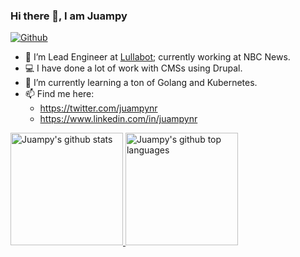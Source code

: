 ### Hi there 👋, I am Juampy

[![Github](https://img.shields.io/github/followers/juampynr?label=Follow&style=social)](https://github.com/juampynr)

- 🔭 I’m Lead Engineer at [Lullabot](https://www.lullabot.com/about/juampy-nr); currently working at NBC News.
- 💻 I have done a lot of work with CMSs using Drupal.
- 🌱 I’m currently learning a ton of Golang and Kubernetes.
- 📫 Find me here:
  - https://twitter.com/juampynr
  - https://www.linkedin.com/in/juampynr

<a href="https://github.com/juampynr">
  <img height="180em" src="https://github-readme-stats.vercel.app/api?username=juampynr&show_icons=true&theme=merko&count_private=true" alt="Juampy's github stats" />
  <img height="180em" src="https://github-readme-stats.vercel.app/api/top-langs/?username=juampynr&theme=merko&layout=compact" alt="Juampy's github top languages" />
</a>
<br/>

<!--
**juampynr/juampynr** is a ✨ _special_ ✨ repository because its `README.md` (this file) appears on your GitHub profile.

Here are some ideas to get you started:

- 🔭 I’m currently working on ...
- 🌱 I’m currently learning ...
- 👯 I’m looking to collaborate on ...
- 🤔 I’m looking for help with ...
- 💬 Ask me about ...
- 📫 How to reach me: ...
- 😄 Pronouns: ...
- ⚡ Fun fact: ...
-->
